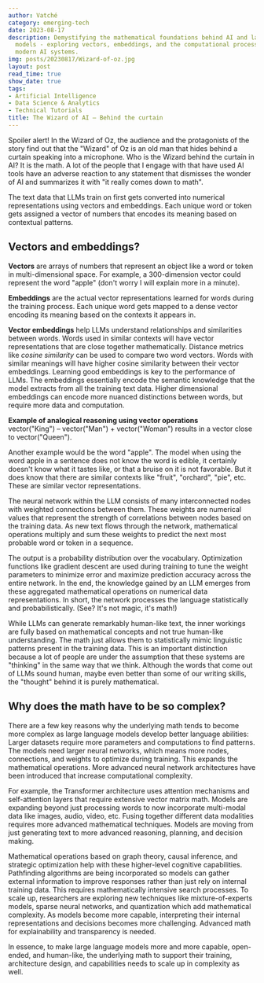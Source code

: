 ```yaml
---
author: Vatché
category: emerging-tech
date: 2023-08-17
description: Demystifying the mathematical foundations behind AI and large language
  models - exploring vectors, embeddings, and the computational processes that power
  modern AI systems.
img: posts/20230817/Wizard-of-oz.jpg
layout: post
read_time: true
show_date: true
tags:
- Artificial Intelligence
- Data Science & Analytics
- Technical Tutorials
title: The Wizard of AI – Behind the curtain
---
```


Spoiler alert! In the Wizard of Oz, the audience and the protagonists of the story find out that the "Wizard" of Oz is an old man that hides behind a curtain speaking into a microphone. Who is the Wizard behind the curtain in AI? It is the math. A lot of the people that I engage with that have used AI tools have an adverse reaction to any statement that dismisses the wonder of AI and summarizes it with "it really comes down to math".

The text data that LLMs train on first gets converted into numerical representations using vectors and embeddings. Each unique word or token gets assigned a vector of numbers that encodes its meaning based on contextual patterns.

## Vectors and embeddings?

**Vectors** are arrays of numbers that represent an object like a word or token in multi-dimensional space. For example, a 300-dimension vector could represent the word "apple" (don't worry I will explain more in a minute).

**Embeddings** are the actual vector representations learned for words during the training process. Each unique word gets mapped to a dense vector encoding its meaning based on the contexts it appears in.

**Vector embeddings** help LLMs understand relationships and similarities between words. Words used in similar contexts will have vector representations that are close together mathematically. Distance metrics like *cosine similarity* can be used to compare two word vectors. Words with similar meanings will have higher cosine similarity between their vector embeddings. Learning good embeddings is key to the performance of LLMs. The embeddings essentially encode the semantic knowledge that the model extracts from all the training text data. Higher dimensional embeddings can encode more nuanced distinctions between words, but require more data and computation.

**Example of analogical reasoning using vector operations**  
vector("King") – vector("Man") + vector("Woman") results in a vector close to vector("Queen").

Another example would be the word "apple". The model when using the word apple in a sentence does not know the word is edible, it certainly doesn't know what it tastes like, or that a bruise on it is not favorable. But it does know that there are similar contexts like "fruit", "orchard", "pie", etc. These are similar vector representations.

The neural network within the LLM consists of many interconnected nodes with weighted connections between them. These weights are numerical values that represent the strength of correlations between nodes based on the training data. As new text flows through the network, mathematical operations multiply and sum these weights to predict the next most probable word or token in a sequence.

The output is a probability distribution over the vocabulary. Optimization functions like gradient descent are used during training to tune the weight parameters to minimize error and maximize prediction accuracy across the entire network. In the end, the knowledge gained by an LLM emerges from these aggregated mathematical operations on numerical data representations. In short, the network processes the language statistically and probabilistically. (See? It's not magic, it's math!)

While LLMs can generate remarkably human-like text, the inner workings are fully based on mathematical concepts and not true human-like understanding. The math just allows them to statistically mimic linguistic patterns present in the training data. This is an important distinction because a lot of people are under the assumption that these systems are "thinking" in the same way that we think. Although the words that come out of LLMs sound human, maybe even better than some of our writing skills, the "thought" behind it is purely mathematical.

## Why does the math have to be so complex?

There are a few key reasons why the underlying math tends to become more complex as large language models develop better language abilities: Larger datasets require more parameters and computations to find patterns. The models need larger neural networks, which means more nodes, connections, and weights to optimize during training. This expands the mathematical operations. More advanced neural network architectures have been introduced that increase computational complexity.

For example, the Transformer architecture uses attention mechanisms and self-attention layers that require extensive vector matrix math. Models are expanding beyond just processing words to now incorporate multi-modal data like images, audio, video, etc. Fusing together different data modalities requires more advanced mathematical techniques. Models are moving from just generating text to more advanced reasoning, planning, and decision making.

Mathematical operations based on graph theory, causal inference, and strategic optimization help with these higher-level cognitive capabilities. Pathfinding algorithms are being incorporated so models can gather external information to improve responses rather than just rely on internal training data. This requires mathematically intensive search processes. To scale up, researchers are exploring new techniques like mixture-of-experts models, sparse neural networks, and quantization which add mathematical complexity. As models become more capable, interpreting their internal representations and decisions becomes more challenging. Advanced math for explainability and transparency is needed.

In essence, to make large language models more and more capable, open-ended, and human-like, the underlying math to support their training, architecture design, and capabilities needs to scale up in complexity as well.